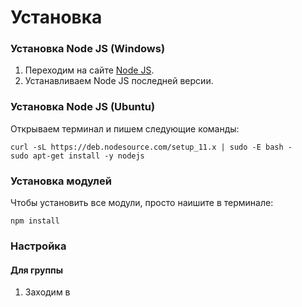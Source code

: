 # Установка
### Установка Node JS (Windows)
1) Переходим на сайте [Node JS](https://nodejs.org/en/).
2) Устанавливаем Node JS последней версии.

### Установка Node JS (Ubuntu)
Открываем терминал и пишем следующие команды:
```
curl -sL https://deb.nodesource.com/setup_11.x | sudo -E bash -
sudo apt-get install -y nodejs
```

### Установка модулей
Чтобы установить все модули, просто наишите в терминале:
```
npm install
```

### Настройка 
#### Для группы
1) Заходим в 
